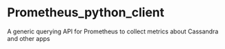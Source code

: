 # Prometheus_python_client
A generic querying API for Prometheus to collect metrics about Cassandra and other apps
